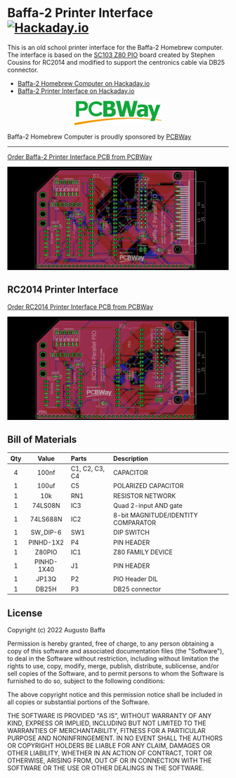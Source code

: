 # Baffa-2 Printer Interface [![Hackaday.io](https://img.shields.io/badge/Hackaday.io--blue.svg)](https://hackaday.io/project/184897-baffa-2-printer-interface)
This is an old school printer interface for the Baffa-2 Homebrew computer. The interface is based on the [SC103 Z80 PIO](https://smallcomputercentral.wordpress.com/sc103-z80-pio-module-rc2014/) board created by Stephen Cousins for RC2014 and modified to support the centronics cable via DB25 connector.

* [Baffa-2 Homebrew Computer on Hackaday.io](https://hackaday.io/project/183266-baffa-2-homebrew-microcomputer)
* [Baffa-2 Printer Interface on Hackaday.io](https://hackaday.io/project/184897-baffa-2-printer-interface)

<p align="center">
<img src="_images/pcbway_logo.png" width="200">
</p>  

Baffa-2 Homebrew Computer is proudly sponsored by [PCBWay](https://www.pcbway.com/)

---
<a href="https://www.pcbway.com/project/shareproject/Baffa_2_Parallel_IO_Printer_Interface_c841221f.html">Order Baffa-2 Printer Interface PCB from PCBWay</a>

![baffa-2_pio](_images/baffa2_parallel_io.png)

## RC2014 Printer Interface

<a href="https://www.pcbway.com/project/shareproject/RC2014_Parallel_Printer_Interface_0e53e84f.html">Order RC2014 Printer Interface PCB from PCBWay</a>

![rc2014_pio](_images/rc2014_parallel_io.png)

## Bill of Materials

Qty | Value | Parts | Description |
|:---:|:----------:|:-----|:-----|
| 4 | 100nf | C1, C2, C3, C4 | CAPACITOR |
| 1 | 100uf | C5 | POLARIZED CAPACITOR |
| 1 | 10k | RN1 | RESISTOR NETWORK |
| 1 | 74LS08N | IC3 | Quad 2-input AND gate |
| 1 | 74LS688N | IC2 | 8-bit MAGNITUDE/IDENTITY COMPARATOR |
| 1 | SW_DIP-6 | SW1 | DIP SWITCH |
| 1 | PINHD-1X2 | P4 | PIN HEADER |
| 1 | Z80PIO | IC1 | Z80 FAMILY DEVICE |
| 1 | PINHD-1X40 | J1 | PIN HEADER |
| 1 | JP13Q | P2 | PIO Header DIL |
| 1 | DB25H | P3 | DB25 connector |


## License

Copyright (c) 2022 Augusto Baffa

Permission is hereby granted, free of charge, to any person obtaining a copy
of this software and associated documentation files (the "Software"), to deal
in the Software without restriction, including without limitation the rights
to use, copy, modify, merge, publish, distribute, sublicense, and/or sell
copies of the Software, and to permit persons to whom the Software is
furnished to do so, subject to the following conditions:

The above copyright notice and this permission notice shall be included in all
copies or substantial portions of the Software.

THE SOFTWARE IS PROVIDED "AS IS", WITHOUT WARRANTY OF ANY KIND, EXPRESS OR
IMPLIED, INCLUDING BUT NOT LIMITED TO THE WARRANTIES OF MERCHANTABILITY,
FITNESS FOR A PARTICULAR PURPOSE AND NONINFRINGEMENT. IN NO EVENT SHALL THE
AUTHORS OR COPYRIGHT HOLDERS BE LIABLE FOR ANY CLAIM, DAMAGES OR OTHER
LIABILITY, WHETHER IN AN ACTION OF CONTRACT, TORT OR OTHERWISE, ARISING FROM,
OUT OF OR IN CONNECTION WITH THE SOFTWARE OR THE USE OR OTHER DEALINGS IN THE
SOFTWARE.